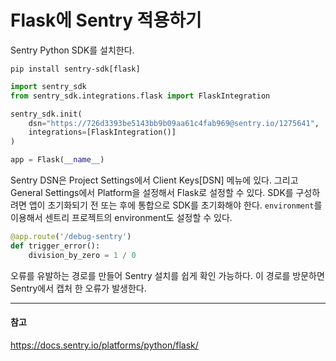 # Flask에 Sentry 적용하기

Sentry Python SDK를 설치한다.

```
pip install sentry-sdk[flask]
```

```python
import sentry_sdk
from sentry_sdk.integrations.flask import FlaskIntegration

sentry_sdk.init(
    dsn="https://726d3393be5143bb9b09aa61c4fab969@sentry.io/1275641",
    integrations=[FlaskIntegration()]
)

app = Flask(__name__)
```

Sentry DSN은 Project Settings에서 Client Keys[DSN] 메뉴에 있다.
그리고 General Settings에서 Platform을 설정해서 Flask로 설정할 수 있다.
SDK를 구성하려면 앱이 초기화되기 전 또는 후에 통합으로 SDK를 초기화해야 한다.
`environment`를 이용해서 센트리 프로젝트의 environment도 설정할 수 있다.

```python
@app.route('/debug-sentry')
def trigger_error():
    division_by_zero = 1 / 0
```

오류를 유발하는 경로를 만들어 Sentry 설치를 쉽게 확인 가능하다.
이 경로를 방문하면 Sentry에서 캡처 한 오류가 발생한다.

---
#### 참고

https://docs.sentry.io/platforms/python/flask/
